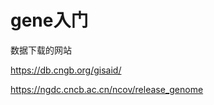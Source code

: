 # gene入门


数据下载的网站

https://db.cngb.org/gisaid/

https://ngdc.cncb.ac.cn/ncov/release_genome







